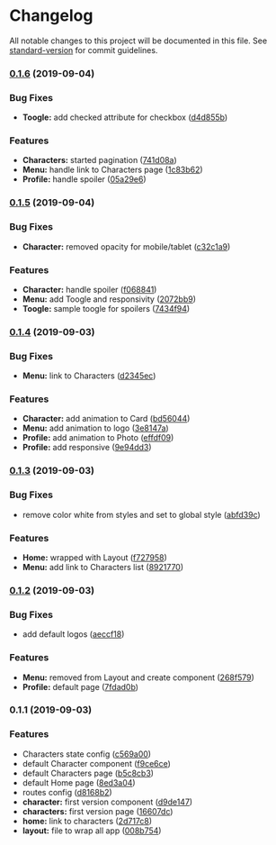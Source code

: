 # Changelog

All notable changes to this project will be documented in this file. See [standard-version](https://github.com/conventional-changelog/standard-version) for commit guidelines.

### [0.1.6](https://github.com/brunodhr/Breaking-Bad/compare/v0.1.5...v0.1.6) (2019-09-04)


### Bug Fixes

* **Toogle:** add checked attribute for checkbox ([d4d855b](https://github.com/brunodhr/Breaking-Bad/commit/d4d855b))


### Features

* **Characters:** started pagination ([741d08a](https://github.com/brunodhr/Breaking-Bad/commit/741d08a))
* **Menu:** handle link to Characters page ([1c83b62](https://github.com/brunodhr/Breaking-Bad/commit/1c83b62))
* **Profile:** handle spoiler ([05a29e6](https://github.com/brunodhr/Breaking-Bad/commit/05a29e6))

### [0.1.5](https://github.com/brunodhr/Breaking-Bad/compare/v0.1.4...v0.1.5) (2019-09-04)


### Bug Fixes

* **Character:** removed opacity for mobile/tablet ([c32c1a9](https://github.com/brunodhr/Breaking-Bad/commit/c32c1a9))


### Features

* **Character:** handle spoiler ([f068841](https://github.com/brunodhr/Breaking-Bad/commit/f068841))
* **Menu:** add Toogle and responsivity ([2072bb9](https://github.com/brunodhr/Breaking-Bad/commit/2072bb9))
* **Toogle:** sample toogle for spoilers ([7434f94](https://github.com/brunodhr/Breaking-Bad/commit/7434f94))

### [0.1.4](https://github.com/brunodhr/Breaking-Bad/compare/v0.1.3...v0.1.4) (2019-09-03)


### Bug Fixes

* **Menu:** link to Characters ([d2345ec](https://github.com/brunodhr/Breaking-Bad/commit/d2345ec))


### Features

* **Character:** add animation to Card ([bd56044](https://github.com/brunodhr/Breaking-Bad/commit/bd56044))
* **Menu:** add animation to logo ([3e8147a](https://github.com/brunodhr/Breaking-Bad/commit/3e8147a))
* **Profile:** add animation to Photo ([effdf09](https://github.com/brunodhr/Breaking-Bad/commit/effdf09))
* **Profile:** add responsive ([9e94dd3](https://github.com/brunodhr/Breaking-Bad/commit/9e94dd3))

### [0.1.3](https://github.com/brunodhr/Breaking-Bad/compare/v0.1.2...v0.1.3) (2019-09-03)


### Bug Fixes

* remove color white from styles and set to global style ([abfd39c](https://github.com/brunodhr/Breaking-Bad/commit/abfd39c))


### Features

* **Home:** wrapped with Layout ([f727958](https://github.com/brunodhr/Breaking-Bad/commit/f727958))
* **Menu:** add link to Characters list ([8921770](https://github.com/brunodhr/Breaking-Bad/commit/8921770))

### [0.1.2](https://github.com/brunodhr/Breaking-Bad/compare/v0.1.1...v0.1.2) (2019-09-03)


### Bug Fixes

* add default logos ([aeccf18](https://github.com/brunodhr/Breaking-Bad/commit/aeccf18))


### Features

* **Menu:** removed from Layout and create component ([268f579](https://github.com/brunodhr/Breaking-Bad/commit/268f579))
* **Profile:** default page ([7fdad0b](https://github.com/brunodhr/Breaking-Bad/commit/7fdad0b))

### 0.1.1 (2019-09-03)


### Features

* Characters state config ([c569a00](https://github.com/brunodhr/Breaking-Bad/commit/c569a00))
* default Character component ([f9ce6ce](https://github.com/brunodhr/Breaking-Bad/commit/f9ce6ce))
* default Characters page ([b5c8cb3](https://github.com/brunodhr/Breaking-Bad/commit/b5c8cb3))
* default Home page ([8ed3a04](https://github.com/brunodhr/Breaking-Bad/commit/8ed3a04))
* routes config ([d8168b2](https://github.com/brunodhr/Breaking-Bad/commit/d8168b2))
* **character:** first version component ([d9de147](https://github.com/brunodhr/Breaking-Bad/commit/d9de147))
* **characters:** first version page ([16607dc](https://github.com/brunodhr/Breaking-Bad/commit/16607dc))
* **home:** link to characters ([2d717c8](https://github.com/brunodhr/Breaking-Bad/commit/2d717c8))
* **layout:** file to wrap all app ([008b754](https://github.com/brunodhr/Breaking-Bad/commit/008b754))
